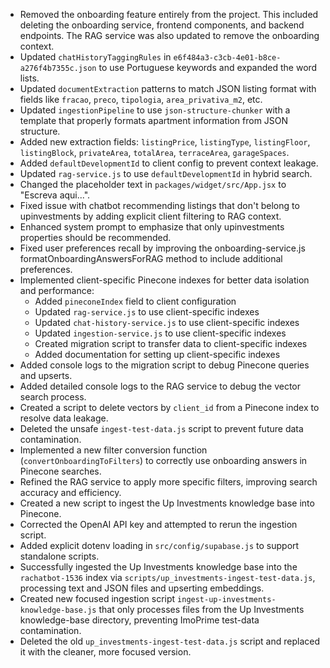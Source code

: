 - Removed the onboarding feature entirely from the project. This included deleting the onboarding service, frontend components, and backend endpoints. The RAG service was also updated to remove the onboarding context.
- Updated `chatHistoryTaggingRules` in `e6f484a3-c3cb-4e01-b8ce-a276f4b7355c.json` to use Portuguese keywords and expanded the word lists.
- Updated `documentExtraction` patterns to match JSON listing format with fields like `fracao`, `preco`, `tipologia`, `area_privativa_m2`, etc.
- Updated `ingestionPipeline` to use `json-structure-chunker` with a template that properly formats apartment information from JSON structure.
- Added new extraction fields: `listingPrice`, `listingType`, `listingFloor`, `listingBlock`, `privateArea`, `totalArea`, `terraceArea`, `garageSpaces`.
- Added `defaultDevelopmentId` to client config to prevent context leakage.
- Updated `rag-service.js` to use `defaultDevelopmentId` in hybrid search.
- Changed the placeholder text in `packages/widget/src/App.jsx` to "Escreva aqui...".
- Fixed issue with chatbot recommending listings that don't belong to upinvestments by adding explicit client filtering to RAG context.
- Enhanced system prompt to emphasize that only upinvestments properties should be recommended.
- Fixed user preferences recall by improving the onboarding-service.js formatOnboardingAnswersForRAG method to include additional preferences.
- Implemented client-specific Pinecone indexes for better data isolation and performance:
  - Added `pineconeIndex` field to client configuration
  - Updated `rag-service.js` to use client-specific indexes
  - Updated `chat-history-service.js` to use client-specific indexes
  - Updated `ingestion-service.js` to use client-specific indexes
  - Created migration script to transfer data to client-specific indexes
  - Added documentation for setting up client-specific indexes
- Added console logs to the migration script to debug Pinecone queries and upserts.
- Added detailed console logs to the RAG service to debug the vector search process.
- Created a script to delete vectors by `client_id` from a Pinecone index to resolve data leakage.
- Deleted the unsafe `ingest-test-data.js` script to prevent future data contamination.
- Implemented a new filter conversion function (`convertOnboardingToFilters`) to correctly use onboarding answers in Pinecone searches.
- Refined the RAG service to apply more specific filters, improving search accuracy and efficiency.
- Created a new script to ingest the Up Investments knowledge base into Pinecone.
- Corrected the OpenAI API key and attempted to rerun the ingestion script.
- Added explicit dotenv loading in `src/config/supabase.js` to support standalone scripts.
- Successfully ingested the Up Investments knowledge base into the `rachatbot-1536` index via `scripts/up_investments-ingest-test-data.js`, processing text and JSON files and upserting embeddings.
- Created new focused ingestion script `ingest-up-investments-knowledge-base.js` that only processes files from the Up Investments knowledge-base directory, preventing ImoPrime test-data contamination.
- Deleted the old `up_investments-ingest-test-data.js` script and replaced it with the cleaner, more focused version.
